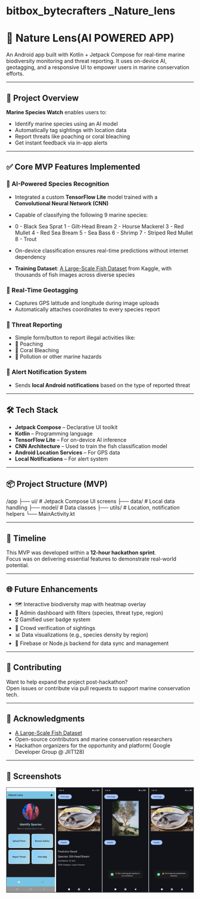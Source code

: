 # bitbox_bytecrafters _Nature_lens
# 🌊 Nature Lens(AI POWERED APP)

An Android app built with Kotlin + Jetpack Compose for real-time marine biodiversity monitoring and threat reporting. It uses on-device AI, geotagging, and a responsive UI to empower users in marine conservation efforts.

---

## 🚀 Project Overview

**Marine Species Watch** enables users to:

- Identify marine species using an AI model  
- Automatically tag sightings with location data  
- Report threats like poaching or coral bleaching  
- Get instant feedback via in-app alerts

---

## ✅ Core MVP Features Implemented

### 📸 AI-Powered Species Recognition

- Integrated a custom **TensorFlow Lite** model trained with a **Convolutional Neural Network (CNN)**  
- Capable of classifying the following 9 marine species:
- 0 - Black Sea Sprat
1 - Gilt-Head Bream
2 - Hourse Mackerel
3 - Red Mullet
4 - Red Sea Bream
5 - Sea Bass
6 - Shrimp
7 - Striped Red Mullet
8 - Trout

- On-device classification ensures real-time predictions without internet dependency  
- **Training Dataset**: [A Large-Scale Fish Dataset](https://www.kaggle.com/datasets/crowww/a-large-scale-fish-dataset) from Kaggle, with thousands of fish images across diverse species

### 📍 Real-Time Geotagging

- Captures GPS latitude and longitude during image uploads  
- Automatically attaches coordinates to every species report

### 🚨 Threat Reporting

- Simple form/button to report illegal activities like:
- 🐠 Poaching  
- 🪸 Coral Bleaching  
- 🌊 Pollution or other marine hazards

### 🔔 Alert Notification System

- Sends **local Android notifications** based on the type of reported threat  


---

## 🛠️ Tech Stack

- **Jetpack Compose** – Declarative UI toolkit  
- **Kotlin** – Programming language  
- **TensorFlow Lite** – For on-device AI inference  
- **CNN Architecture** – Used to train the fish classification model  
- **Android Location Services** – For GPS data  
- **Local Notifications** – For alert system

---

## 📦 Project Structure (MVP)

/app ├── ui/ # Jetpack Compose UI screens ├── data/ # Local data handling ├── model/ # Data classes ├── utils/ # Location, notification helpers └── MainActivity.kt 

---

## 📅 Timeline

This MVP was developed within a **12-hour hackathon sprint**.  
Focus was on delivering essential features to demonstrate real-world potential.

---

## 🌐 Future Enhancements

- 🗺 Interactive biodiversity map with heatmap overlay  
- 🧠 Admin dashboard with filters (species, threat type, region)  
- 🎖 Gamified user badge system  
- 👥 Crowd verification of sightings  
- 📊 Data visualizations (e.g., species density by region)  
- 🔄 Firebase or Node.js backend for data sync and management

---

## 🤝 Contributing

Want to help expand the project post-hackathon?  
Open issues or contribute via pull requests to support marine conservation tech.

---

## 📣 Acknowledgments

- [A Large-Scale Fish Dataset](https://www.kaggle.com/datasets/crowww/a-large-scale-fish-dataset)  
- Open-source contributors and marine conservation researchers  
- Hackathon organizers for the opportunity and platform( Google Developer Group @ JIIT128)

---

## 📸 Screenshots

![Geotagged Preview](https://github.com/curiousfalak/bitbox_bytecrafters/raw/main/WhatsApp%20Image%202025-04-20%20at%2013.50.40_7b2a3f3b.jpg?raw=true)





